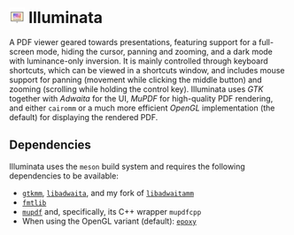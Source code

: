 # <img src="./data/icons/org.kurbo96.Illuminata.svg" style="height: 1em;"/> Illuminata

A PDF viewer geared towards presentations, featuring support for a full-screen mode, hiding the cursor, panning and zooming, and a dark mode with luminance-only inversion.
It is mainly controlled through keyboard shortcuts, which can be viewed in a shortcuts window, and includes mouse support for panning (movement while clicking the middle button) and zooming (scrolling while holding the control key).
Illuminata uses _GTK_ together with _Adwaita_ for the UI, _MuPDF_ for high-quality PDF rendering, and either `cairomm` or a much more efficient _OpenGL_ implementation (the default) for displaying the rendered PDF.

## Dependencies

Illuminata uses the `meson` build system and requires the following dependencies to be available:

- [`gtkmm`](https://www.gtkmm.org), [`libadwaita`](https://gitlab.gnome.org/GNOME/libadwaita), and my fork of [`libadwaitamm`](https://github.com/KurtBoehm/libadwaitamm)
- [`fmtlib`](https://fmt.dev/)
- [`mupdf`](https://mupdf.com/) and, specifically, its C++ wrapper `mupdfcpp`
- When using the OpenGL variant (default): [`epoxy`](https://github.com/anholt/libepoxy)
